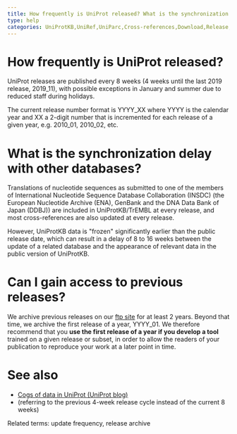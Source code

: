 ```yaml
---
title: How frequently is UniProt released? What is the synchronization delay with other databases? Can I gain access to previous releases?
type: help
categories: UniProtKB,UniRef,UniParc,Cross-references,Download,Release,faq
---
```


# How frequently is UniProt released?

UniProt releases are published every 8 weeks (4 weeks until the last 2019 release, 2019\_11), with possible exceptions in January and summer due to reduced staff during holidays.

The current release number format is YYYY\_XX where YYYY is the calendar year and XX a 2-digit number that is incremented for each release of a given year, e.g. 2010\_01, 2010\_02, etc.

# What is the synchronization delay with other databases?

Translations of nucleotide sequences as submitted to one of the members of International Nucleotide Sequence Database Collaboration (INSDC) (the European Nucleotide Archive (ENA), GenBank and the DNA Data Bank of Japan (DDBJ)) are included in UniProtKB/TrEMBL at every release, and most cross-references are also updated at every release.

However, UniProtKB data is "frozen" significantly earlier than the public release date, which can result in a delay of 8 to 16 weeks between the update of a related database and the appearance of relevant data in the public version of UniProtKB.

# Can I gain access to previous releases?

We archive previous releases on our [ftp site](https://ftp.ebi.ac.uk/pub/databases/uniprot/previous_releases) for at least 2 years. Beyond that time, we archive the first release of a year, YYYY\_01. We therefore recommend that you **use the first release of a year if you develop a tool** trained on a given release or subset, in order to allow the readers of your publication to reproduce your work at a later point in time.

# See also

-   [Cogs of data in UniProt (UniProt blog)](https://insideuniprot.blogspot.com/2018/08/)
-   (referring to the previous 4-week release cycle instead of the current 8 weeks)

Related terms: update frequency, release archive
